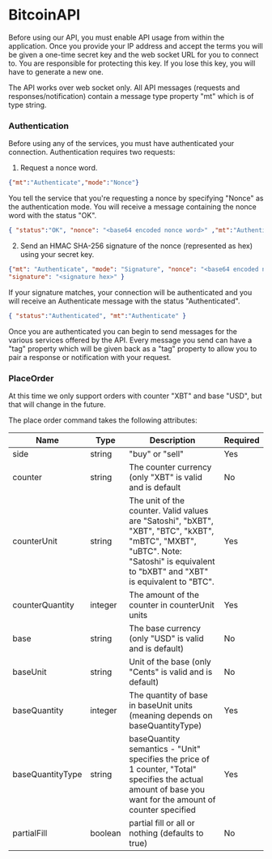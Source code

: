 # BitcoinAPI

Before using our API, you must enable API usage from within the application.  Once you provide your IP address and accept the terms you will be given a one-time secret key and the web socket URL for you to connect to.  You are responsible for protecting this key.  If you lose this key, you will have to generate a new one.

The API works over web socket only.  All API messages (requests and responses/notification) contain a message type property "mt" which is of type string.

### Authentication

Before using any of the services, you must have authenticated your connection.  Authentication requires two requests:

1. Request a nonce word.
```json
{"mt":"Authenticate","mode":"Nonce"}
```

You tell the service that you're requesting a nonce by specifying "Nonce" as the authentication mode.  You will receive a message containing the nonce word with the status "OK".

```json
{ "status":"OK", "nonce": "<base64 encoded nonce word>" ,"mt":"Authenticate"}
```

2. Send an HMAC SHA-256 signature of the nonce (represented as hex) using your secret key.

```json
{"mt": "Authenticate", "mode": "Signature", "nonce": "<base64 encoded nonce word>", 
"signature": "<signature hex>" }
```

If your signature matches, your connection will be authenticated and you will receive an Authenticate message with the status "Authenticated".

```json
{ "status":"Authenticated", "mt":"Authenticate" }
```

Once you are authenticated you can begin to send messages for the various services offered by the API.  Every message you send can have a "tag" property which will be given back as a "tag" property to allow you to pair a response or notification with your request.

### PlaceOrder

At this time we only support orders with counter "XBT" and base "USD", but that will change in the future.

The place order command takes the following attributes:

| Name       | Type       | Description       | Required |
| ---------- | ---------- | ----------------- | -------- |
| side       | string     | "buy" or "sell"   | Yes      |
| counter    | string     | The counter currency (only "XBT" is valid and is default | No  |
| counterUnit | string    | The unit of the counter.  Valid values are "Satoshi", "bXBT", "XBT", "BTC", "kXBT", "mBTC", "MXBT", "uBTC".  Note: "Satoshi" is equivalent to "bXBT" and "XBT" is equivalent to "BTC". | Yes |
| counterQuantity | integer | The amount of the counter in counterUnit units | Yes |
| base       | string     | The base currency (only "USD" is valid and is default)   | No      |
| baseUnit   | string     | Unit of the base (only "Cents" is valid and is default) | No |
| baseQuantity | integer | The quantity of base in baseUnit units (meaning depends on baseQuantityType) | Yes |
| baseQuantityType | string | baseQuantity semantics - "Unit" specifies the price of 1 counter, "Total" specifies the actual amount of base you want for the amount of counter specified | Yes |
| partialFill | boolean | partial fill or all or nothing (defaults to true) | No |


